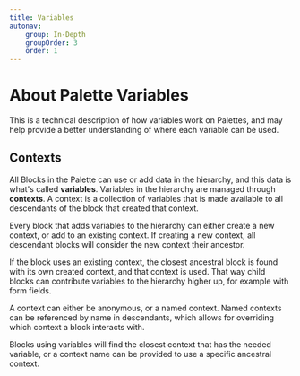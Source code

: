 ```yaml
---
title: Variables
autonav:
    group: In-Depth
    groupOrder: 3
    order: 1
---
```


# About Palette Variables

This is a technical description of how variables work on Palettes, and may help provide a better understanding of
where each variable can be used.

## Contexts

All Blocks in the Palette can use or add data in the hierarchy, and this data is what's called **variables**. Variables in the hierarchy are
managed through **contexts**. A context is a collection of variables that is made available to all descendants of the
block that created that context.

Every block that adds variables to the hierarchy can either create a new context, or add to an existing context. If creating
a new context, all descendant blocks will consider the new context their ancestor.

If the block uses an existing context, the closest ancestral block is found with its own created context, and that context is used.
That way child blocks can contribute variables to the hierarchy higher up, for example with form fields.

A context can either be anonymous, or a named context. Named contexts can be referenced by name in descendants, which
allows for overriding which context a block interacts with.

Blocks using variables will find the closest context that has the needed variable, or a context name can be provided to use
a specific ancestral context.
